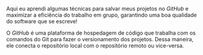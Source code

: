 Aqui eu aprendi algumas técnicas para salvar meus projetos no _GitHub_ e maximizar a eficiência do trabalho em grupo, garantindo uma boa qualidade do software que se escreve!

O _GitHub_ é uma plataforma de hospedagem de código que trabalha com os comandos do Git para fazer o versionamento dos projetos. Dessa maneira, ele conecta o repositório local com o repositório remoto ou vice-versa.